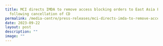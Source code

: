 ```yaml
---
title: MCI directs IMDA to remove access blocking orders to East Asia Forum
  following cancellation of CD
permalink: /media-centre/press-releases/mci-directs-imda-to-remove-access-blocking-orders-to-east-asia-forum/
date: 2023-09-22
layout: post
description: ""
image: ""
---
```

